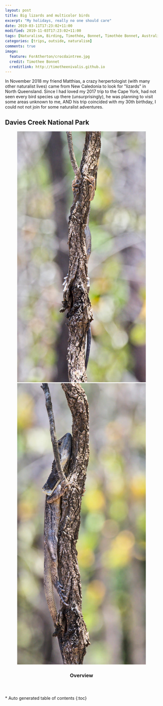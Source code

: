 ```yaml
---
layout: post
title: Big lizards and multicolor birds
excerpt: "My holidays, really no one should care"
date: 2019-03-11T17:23:02+11:00
modified: 2019-11-03T17:23:02+11:00
tags: [Naturalism, Birding, Timothée, Bonnet, Timothée Bonnet, Australia, Queensland, Daintree, Atherton, Birds, birdwatching, herpethology, reptiles, amphibians, mammals, outside, outdoor]
categories: [trips, outside, naturalism]
comments: true
image:
  feature: ForAtherton/crocdaintree.jpg
  credit: Timothee Bonnet
  creditlink: http://timotheenivalis.github.io
---
```


In November 2018 my friend Matthias, a crazy herpertologist (with many other naturalist lives) came from New Caledonia to look for "lizards" in North Queensland. 
Since I had loved my 2017 trip to the Cape York, had not seen every bird species up there (unsurprisingly), he was planning to visit some areas unknown to me, AND his trip coincided with my 30th birthday, I could not not join for some naturalist adventures.

## Davies Creek National Park

<figure>
  <img src="/images/ForAtherton/_DSC3873FrilledNecked.jpg">
    <img src="/images/ForAtherton/_DSC3876.jpg">
</figure>


<section id="table-of-contents" class="toc">
  <header>
    <h3>Overview</h3>
  </header>
<div id="drawer" markdown="1">
*  Auto generated table of contents
{:toc}
</div>
</section><!-- /#table-of-contents -->
